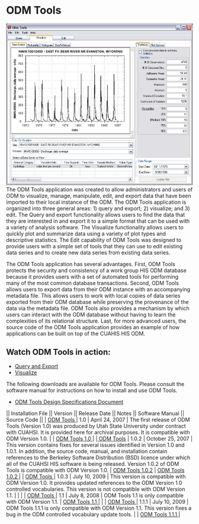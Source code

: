 # ODM Tools
![](ODMTools1_1.1_ODMToolsScreenShot.jpg)
The ODM Tools application was created to allow administrators and users of ODM to visualize, manage, manipulate, edit, and export data that have been imported to their local instance of the ODM. The ODM Tools application is organized into three general areas: 1) query and export; 2) visualize; and 3) edit. The Query and export functionality allows users to find the data that they are interested in and export it to a simple format that can be used with a variety of analysis software. The Visualize functionality allows users to quickly plot and summarize data using a variety of plot types and descriptive statistics. The Edit capability of ODM Tools was designed to provide users with a simple set of tools that they can use to edit existing data series and to create new data series from existing data series.

The ODM Tools application has several advantages. First, ODM Tools protects the security and consistency of a work group HIS ODM database because it provides users with a set of automated tools for performing many of the most common database transactions. Second, ODM Tools allows users to export data from their ODM instance with an accompanying metadata file. This allows users to work with local copies of data series exported from their ODM database while preserving the provenance of the data via the metadata file. ODM Tools also provides a mechanism by which users can interact with the ODM database without having to learn the complexities of its relational structure. Last, for more advanced users, the source code of the ODM Tools application provides an example of how applications can be built on top of the CUAHIS HIS ODM.

## Watch ODM Tools in action:
* [Query and Export](http://his.cuahsi.org/images/QueryAndExport.avi)
* [Visualize](http://his.cuahsi.org/images/Visualize.avi)

The following downloads are available for ODM Tools. Please consult the software manual for instructions on how to install and use ODM Tools. 
* [ODM Tools Design Specifications Document](ODMTools1_1.1_ODM_Tools_Design_Specifications.pdf )

|| Installation File || Version || Release Date || Notes || Software Manual || Source Code ||
| [ODM Tools ](ODMTools1_1.1_ODM_Tools_1_0_setup.exe) | 1.0 | April 24, 2007 | The first release of ODM Tools (Version 1.0) was produced by Utah State University under contract with CUAHSI. It is provided here for archival purposes. It is compatible with ODM Version 1.0.  | | [ODM Tools 1.0 ](ODMTools1_1.1_ODM_Tools_Source_1_0.zip) |
|[ ODM Tools](ODMTools1_1.1_ODM_Tools_1_0_2_setup.exe) | 1.0.2 | October 25, 2007 | This version contains fixes for several issues identified in Version 1.0 and 1.0.1. In addition, the source code, manual, and installation contain references to the Berkeley Software Distribution (BSD) licence under which all of the CUAHSI HIS software is being released. Version 1.0.2 of ODM Tools is compatible with ODM Version 1.0. | [ODM Tools 1.0.2](ODMTools1_1.1_ODM_Tools_1_0_2_Software_Manual.pdf) | [ODM Tools 1.0.2 ](ODMTools1_1.1_ODM_Tools_Source_1_0_2.zip ) |
| [ODM Tools ](ODMTools1_1.1_ODM_Tools_1_0_3_setup.exe) | 1.0.3 | July 10, 2009 | This version is compatible with ODM Version 1.0.  It provides updated references to the ODM Version 1.0 controlled vocabularies.  This version is not compatible with ODM Version 1.1. | | |
| [ODM Tools ](ODMTools1_1.1_ODM_Tools_1_1_setup.exe) | 1.1 | July 8, 2008 | ODM Tools 1.1 is only compatible with ODM Version 1.1. | [ODM Tools 1.1 ](ODMTools1_1.1_ODMTools_1_1_Software_Manual.zip) | |
| [ODM Tools ](ODMTools1_1.1_ODM_Tools_1_1_1_setup.exe) | 1.1.1 | July 10, 2009 | ODM Tools 1.1.1 is only compatible with ODM Version 1.1. This version fixes a bug in the ODM controlled vocabulary update tools. | | [ODM Tools 1.1.1 ](ODMTools1_1.1_ODM_Tools_1.1.1.zip ) |